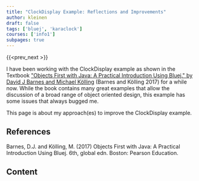 ```yaml
---
title: "ClockDisplay Example: Reflections and Improvements"
author: kleinen
draft: false
tags: ['bluej', 'karaclock']
courses: ['info1']
subpages: true
---
```


{{<prev_next >}}

I have been working with the ClockDisplay example as shown in the Textbook ["Objects First with Java: A Practical Introduction Using Bluej." by David J Barnes and Michael Kölling][2] (Barnes and Kölling 2017) for a while now. While the book contains many great examples that allow the discussion of a broad range of object oriented design,
this example has some issues that always bugged me. 

This page is about my approach(es) to improve the ClockDisplay example.

## References

Barnes, D.J. and Kölling, M. (2017) Objects First with Java: A Practical Introduction Using Bluej. 6th, global edn. Boston: Pearson Education.

[2]: https://www.bluej.org/objects-first/

## Content
